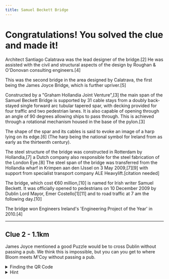```yaml
---
title: Samuel Beckett Bridge
---
```


# Congratulations! You solved the clue and made it!

Architect Santiago Calatrava was the lead designer of the bridge.[2] He was assisted with the civil and structural aspects of the design by Roughan & O'Donovan consulting engineers.[4]

This was the second bridge in the area designed by Calatrava, the first being the James Joyce Bridge, which is further upriver.[5]

Constructed by a "Graham Hollandia Joint Venture",[3] the main span of the Samuel Beckett Bridge is supported by 31 cable stays from a doubly back-stayed single forward arc tubular tapered spar, with decking provided for four traffic and two pedestrian lanes. It is also capable of opening through an angle of 90 degrees allowing ships to pass through. This is achieved through a rotational mechanism housed in the base of the pylon.[3]

The shape of the spar and its cables is said to evoke an image of a harp lying on its edge.[6] (The harp being the national symbol for Ireland from as early as the thirteenth century).

The steel structure of the bridge was constructed in Rotterdam by Hollandia,[7] a Dutch company also responsible for the steel fabrication of the London Eye.[8] The steel span of the bridge was transferred from the Hollandia wharf in Krimpen aan den IJssel on 3 May 2009,[7][9] with support from specialist transport company ALE Heavylift.[citation needed]

The bridge, which cost €60 million,[10] is named for Irish writer Samuel Beckett. It was officially opened to pedestrians on 10 December 2009 by Dublin Lord Mayor, Emer Costello[1][11] and to road traffic at 7 am the following day.[10]

The bridge won Engineers Ireland's 'Engineering Project of the Year' in 2010.[4]

---

## Clue 2 - 1.1km

James Joyce mentioned a good Puzzle would be to cross Dublin without passing a pub. We think this is impossible, but you can you get to where Bloom meets M'Coy without passing a pub.

<details>
<summary>
Finding the QR Code</summary>Where you might park your bike.
<details><summary>Can't find the QR Code?</summary> Occasionally they will disappear but you can Click here for next <a href="https://www.hinttours.com/pmcn">clue</a></details>
</details>

<details><summary>Hint</summary> Mentioned in Ulysses IV, close to where you might purchase some Lemon Soap

<details><summary>Spoiler</summary> Kennedy's (Conways) Pub
<div class="mapouter"><div class="gmap_canvas"><iframe width="600" height="500" id="gmap_canvas" src="https://maps.google.com/maps?q=kennedys,%20westlandrow&t=&z=15&ie=UTF8&iwloc=&output=embed" frameborder="0" scrolling="no" marginheight="0" marginwidth="0"></iframe><a href="https://123movies-to.org"></a><br><style>.mapouter{position:relative;text-align:right;height:500px;width:600px;}</style><a href="https://www.embedgooglemap.net">how to add google maps to wordpress</a><style>.gmap_canvas {overflow:hidden;background:none!important;height:500px;width:600px;}</style></div></div>
</details>

